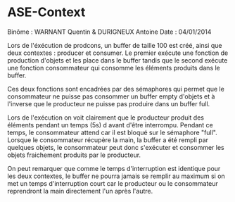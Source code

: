 ASE-Context
===========
Binôme : WARNANT Quentin & DURIGNEUX Antoine
Date : 04/01/2014

Lors de l'éxécution de prodcons, un buffer de taille 100 est créé, ainsi que deux contextes : producer et consumer.
Le premier exécute une fonction de production d'objets et les place dans le buffer tandis que le second exécute 
une fonction consommateur qui consomme les éléments produits dans le buffer.

Ces deux fonctions sont encadrées par des sémaphores qui permet que le consommateur ne puisse pas consommer
un buffer empty d'objets et à l'inverse que le producteur ne puisse pas produire dans un buffer full.

Lors de l'exécution on voit clairement que le producteur produit des éléments pendant un temps (5s) d
avant d'être interrompu. Pendant ce temps, le consommateur attend car il est bloqué sur le sémaphore "full".
Lorsque le consommateur récupère la main, la buffer a été rempli par quelques objets, le consommateur peut donc s'exécuter
et consommer les objets fraichement produits par le producteur. 

On peut remarquer que comme le temps d'interruption est identique pour les deux contextes, le buffer ne pourra
jamais se remplir au maximum si on met un temps d'interruption court car le producteur ou le consommateur reprendront
la main directement l'un après l'autre.


